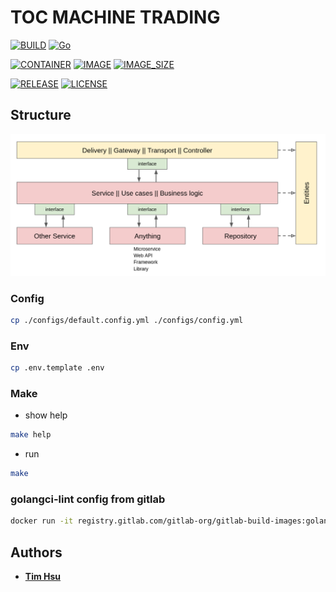 # TOC MACHINE TRADING

[![BUILD](https://img.shields.io/github/actions/workflow/status/ToC-Taiwan/toc-machine-trading/main.yml?style=for-the-badge&logo=github)](https://github.com/ToC-Taiwan/toc-machine-trading/actions/workflows/main.yml)
[![Go](https://img.shields.io/github/go-mod/go-version/ToC-Taiwan/toc-machine-trading?style=for-the-badge&logo=go)](https://golang.org)

[![CONTAINER](https://img.shields.io/badge/Container-Docker-blue?style=for-the-badge&logo=docker&logoColor=blue)](https://www.docker.com)
[![IMAGE](https://img.shields.io/docker/pulls/maochindada/toc-machine-trading?style=for-the-badge)](https://hub.docker.com/repository/docker/maochindada/toc-machine-trading/general)
[![IMAGE_SIZE](https://img.shields.io/docker/image-size/maochindada/toc-machine-trading/latest?style=for-the-badge)](https://hub.docker.com/repository/docker/maochindada/toc-machine-trading/general)

[![RELEASE](https://img.shields.io/github/release/ToC-Taiwan/toc-machine-trading?style=for-the-badge)](https://github.com/ToC-Taiwan/toc-machine-trading/releases/latest)
[![LICENSE](https://img.shields.io/github/license/ToC-Taiwan/toc-machine-trading?style=for-the-badge)](COPYING)

## Structure

![Example](docs/img/layers.png)

### Config

```sh
cp ./configs/default.config.yml ./configs/config.yml
```

### Env

```sh
cp .env.template .env
```

### Make

- show help

```sh
make help
```

- run

```sh
make
```

### golangci-lint config from gitlab

```sh
docker run -it registry.gitlab.com/gitlab-org/gitlab-build-images:golangci-lint-alpine cat /golangci/.golangci.yml
```

## Authors

- [**Tim Hsu**](https://github.com/Chindada)
